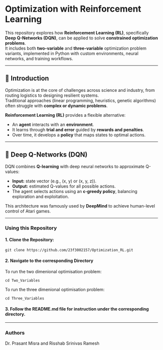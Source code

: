 # Optimization with Reinforcement Learning

This repository explores how **Reinforcement Learning (RL)**, specifically **Deep Q-Networks (DQN)**, can be applied to solve **constrained optimization problems**.  
It includes both **two-variable** and **three-variable** optimization problem variants, implemented in Python with custom environments, neural networks, and training workflows.

---

## 📖 Introduction

Optimization is at the core of challenges across science and industry, from routing logistics to designing resilient systems.  
Traditional approaches (linear programming, heuristics, genetic algorithms) often struggle with **complex or dynamic problems**.  

**Reinforcement Learning (RL)** provides a flexible alternative:  
- An **agent** interacts with an **environment**.  
- It learns through **trial and error** guided by **rewards and penalties**.  
- Over time, it develops a **policy** that maps states to optimal actions.  

---

## 🧠 Deep Q-Networks (DQN)

DQN combines **Q-learning** with deep neural networks to approximate Q-values:  
- **Input:** state vector (e.g., \(x, y\) or \(x, y, z\)).  
- **Output:** estimated Q-values for all possible actions.  
- The agent selects actions using an **ϵ-greedy policy**, balancing exploration and exploitation.  

This architecture was famously used by **DeepMind** to achieve human-level control of Atari games.  

---

### Using this Repository

#### 1. Clone the Repository:

```
git clone https://github.com/23f3002157/Optimization_RL.git
```

#### 2. Navigate to the corresponding Directory

To run the two dimenional optimisation problem: 
```
cd Two_Variables
```

To run the three dimenional optimisation problem: 
```
cd Three_Variables
```
#### 3. Follow the README.md file for instruction under the corresponding directory.

---
### Authors
Dr. Prasant Misra and Risshab Srinivas Ramesh